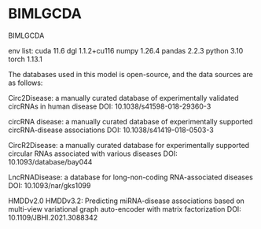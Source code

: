 # BIMLGCDA
BIMLGCDA

env list: 
cuda 11.6
dgl  1.1.2+cu116
numpy  1.26.4
pandas  2.2.3
python 3.10
torch  1.13.1

The databases used in this model is open-source, and the data sources are as follows:

Circ2Disease: a manually curated database of experimentally validated circRNAs in human disease DOI: 10.1038/s41598-018-29360-3

circRNA disease: a manually curated database of experimentally supported circRNA-disease associations DOI: 10.1038/s41419-018-0503-3

CircR2Disease: a manually curated database for experimentally supported circular RNAs associated with various diseases DOI: 10.1093/database/bay044

LncRNADisease: a database for long-non-coding RNA-associated diseases DOI: 10.1093/nar/gks1099

HMDDv2.0 HMDDv3.2:
Predicting miRNA-disease associations based on multi-view variational graph auto-encoder with matrix factorization DOI: 10.1109/JBHI.2021.3088342
